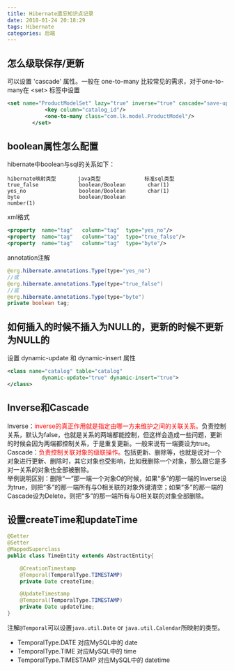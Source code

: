 ```yaml
---
title: Hibernate遗忘知识点记录
date: 2018-01-24 20:18:29
tags: Hibernate
categories: 后端
---
```

## 怎么级联保存/更新
可以设置 'cascade' 属性。一般在 one-to-many 比较常见的需求，对于one-to-many在 \<set\> 标签中设置
```xml
<set name="ProductModelSet" lazy="true" inverse="true" cascade="save-update">
            <key column="catalog_id"/>
            <one-to-many class="com.lk.model.ProductModel"/>
        </set>
```
## boolean属性怎么配置
hibernate中boolean与sql的关系如下： 
``` 
hibernate映射类型       java类型              标准sql类型
true_false             boolean/Boolean       char(1)
yes_no                 boolean/Boolean       char(1)
byte                   boolean/Boolean
number(1)
```
xml格式
```xml
<property  name="tag"   column="tag"  type="yes_no"/>
<property  name="tag"   column="tag"  type="true_false"/>
<property  name="tag"   column="tag"  type="byte"/>
```
annotation注解
```java
@org.hibernate.annotations.Type(type="yes_no")
//或
@org.hibernate.annotations.Type(type="true_false")
//或
@org.hibernate.annotations.Type(type="byte")
private boolean tag;
```
## 如何插入的时候不插入为NULL的，更新的时候不更新为NULL的
设置 dynamic-update 和 dynamic-insert 属性
```xml
<class name="catalog" table="catalog"
           dynamic-update="true" dynamic-insert="true">
</class>
```
## Inverse和Cascade
Inverse：<font color='red'>inverse的真正作用就是指定由哪一方来维护之间的关联关系。</font>负责控制关系，默认为false，也就是关系的两端都能控制，但这样会造成一些问题，更新的时候会因为两端都控制关系，于是重复更新。一般来说有一端要设为true。  
Cascade：<font color='red'>负责控制关联对象的级联操作。</font>包括更新、删除等，也就是说对一个对象进行更新、删除时，其它对象也受影响，比如我删除一个对象，那么跟它是多对一关系的对象也全部被删除。  
举例说明区别：删除“一”那一端一个对象O的时候，如果“多”的那一端的Inverse设为true，则把“多”的那一端所有与O相关联的对象外键清空；如果“多”的那一端的Cascade设为Delete，则把“多”的那一端所有与O相关联的对象全部删除。 
## 设置createTime和updateTime
```java
@Getter
@Setter
@MappedSuperclass
public class TimeEntity extends AbstractEntity{

    @CreationTimestamp
    @Temporal(TemporalType.TIMESTAMP)
    private Date createTime;

    @UpdateTimestamp
    @Temporal(TemporalType.TIMESTAMP)
    private Date updateTime;
}
```
注解<code>@Temporal</code>可以设置<code>java.util.Date</code> or <code>java.util.Calendar</code>所映射的类型。
- TemporalType.DATE 对应MySQL中的 date
- TemporalType.TIME 对应MySQL中的 time
- TemporalType.TIMESTAMP 对应MySQL中的 datetime